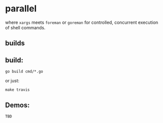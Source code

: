 # parallel

where `xargs` meets `foreman` or `goreman` for controlled, concurrent execution of shell commands.

## builds

## build:
```
go build cmd/*.go
```

or just:

```
make travis
```

## Demos:

```
TBD
```

